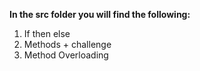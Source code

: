 
**In the src folder you will find the following:**
1. If then else
2. Methods + challenge
3. Method Overloading


